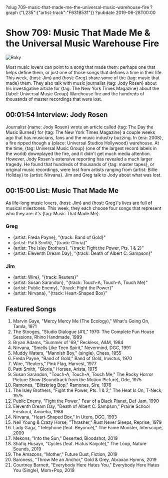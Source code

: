 ?slug 709-music-that-made-me-the-universal-music-warehouse-fire
?graph {"L235":{"artist-track":"F631B531"}}
?pubdate 2019-06-28T00:00

# Show 709: Music That Made Me & the Universal Music Warehouse Fire
![Roky](//static.soundopinions.org/images/2019/musicmade.jpg)

Most music lovers can point to a song that made them: perhaps one that helps define them, or just one of those songs that defines a time in their life. This week, {host: Jim} and {host: Greg} share some of the {tag: music that made} them. They also talk with music journalist {tag: Jody Rosen} about his investigative article for {tag: The New York Times Magazine} about the {label: Universal Music Group} Warehouse fire and the hundreds of thousands of master recordings that were lost.

## 00:01:54 Interview: Jody Rosen
Journalist {name: Jody Rosen} wrote an article called {tag: The Day the Music Burned} for {tag: The New York Times Magazine} a couple weeks ago that has musicians, fans and the music industry buzzing. In {era: 2008}, a fire ripped though a {place: Universal Studios Hollywood} warehouse. At the time, {tag: Universal Music Group} (one of the largest record labels in the world) downplayed the fire, and it didn't get much media attention. However, Jody Rosen's extensive reporting has revealed a much larger tragedy. He found that hundreds of thousands of {tag: master tapes}, or original music recordings, were lost from artists ranging from {artist: Billie Holiday} to {artist: Nirvana}. Jim and Greg talk to Jody about what was lost.

## 00:15:00 List: Music That Made Me
As life-long music lovers, {host: Jim} and {host: Greg}'s lives are full of musical milestones. This week, they each choose four songs that represent who they are: it's {tag: Music That Made Me}.


### Greg
- {artist: Freda Payne}, "{track: Band of Gold}"
- {artist: Patti Smith}, "{track: Gloria}"
- {artist: The Isley Brothers}, "{track: Fight the Power, Pts. 1 & 2}"
- {artist: Eleventh Dream Day}, "{track: Death of Albert C. Sampson}"

### Jim
- {artist: Wire}, "{track: Reuters}"
- {artist: Susan Sarandon}, "{track: Touch-A, Touch-A, Touch Me}"
- {artist: Public Enemy}, "{track: Fight the Power}"
- {artist: Nirvana}, "{track: Heart-Shaped Box}"



## Featured Songs
1. Marvin Gaye, "Mercy Mercy Me (The Ecology)," What's Going On, Tamla, 1971
1. The Stooges, "Studio Dialogue (#1)," 1970: The Complete Fun House Sessions, Rhino Handmade, 1999
1. Bryan Adams, "Summer of '69," Reckless, A&M, 1984
1. Nirvana, "Smells Like Teen Spirit," Nevermind, DGC, 1991
1. Muddy Waters, "Mannish Boy," (single), Chess, 1955
1. Freda Payne, "Band of Gold," Band of Gold, Invictus, 1970
1. Wire, "Reuters," Pink Flag, Harvest, 1977
1. Patti Smith, "Gloria," Horses, Arista, 1975
1. Susan Sarandon, "Touch-A, Touch-A, Touch Me," The Rocky Horror Picture Show (Soundtrack from the Motion Picture), Ode, 1975
1. Ramones, "Blitzkrieg Bop," Ramones, Sire, 1976
1. The Isley Brothers, "Fight the Power, Pts. 1 & 2," The Heat Is On, T-Neck, 1975
1. Public Enemy, "Fight the Power," Fear of a Black Planet, Def Jam, 1990
1. Eleventh Dream Day, "Death of Albert C. Sampson," Prairie School Freakout, Amoeba, 1988
1. Nirvana, "Heart-Shaped Box," In Utero, DGC, 1993
1. Neil Young & Crazy Horse, "Thrasher," Rust Never Sleeps, Reprise, 1979
1. Lady Gaga, "Telephone (feat. Beyoncé)," The Fame Monster, Interscope, 2009
1. Mekons, "Into the Sun," Deserted, Bloodshot, 2019
1. Shafiq Husayn, "Cycles (feat. Hiatus Kaiyote)," The Loop, Nature Sounds, 2019
1. The Amazons, "Mother," Future Dust, Fiction, 2019
1. Baroness, "Throw Me an Anchor," Gold & Grey, Abraxan Hymns, 2019
1. Courtney Barnett, "Everybody Here Hates You," Everybody Here Hates You (Single), Mom+Pop, 2019

